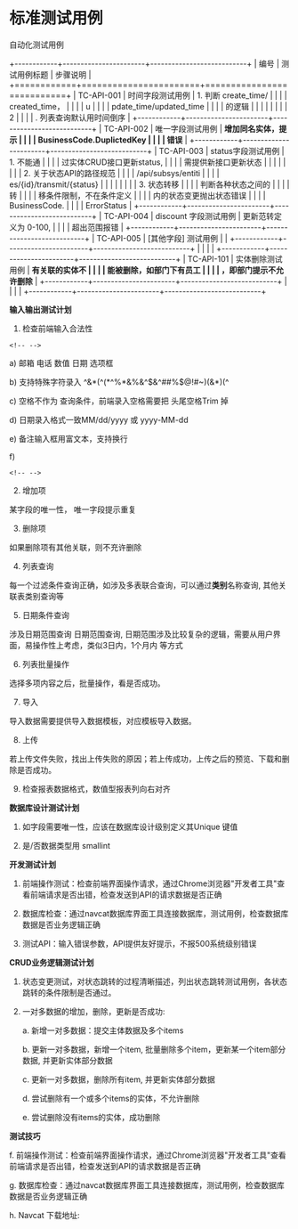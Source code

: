 标准测试用例
============

自动化测试用例

+------------+-----------------------+---------------------------+
| 编号       | 测试用例标题          | 步骤说明                  |
+============+=======================+===========================+
| TC-API-001 | 时间字段测试用例      | 1.  判断 create\_time/    |
|            |                       |     created\_time，       |
|            |                       |     u                     |
|            |                       | pdate\_time/updated\_time |
|            |                       |     的逻辑                |
|            |                       |                           |
|            |                       | 2                         |
|            |                       | .  列表查询默认用时间倒序 |
+------------+-----------------------+---------------------------+
| TC-API-002 | 唯一字段测试用例      | **增加同名实体，提示      |
|            |                       | BusinessCode.DuplictedKey |
|            |                       | 错误**                    |
+------------+-----------------------+---------------------------+
| TC-API-003 | status字段测试用例    | 1.  不能通                |
|            |                       | 过实体CRUD接口更新status, |
|            |                       |     需提供新接口更新状态  |
|            |                       |                           |
|            |                       | 2.  关于状态API的路径规范 |
|            |                       |     /api/subsys/entiti    |
|            |                       | es/{id}/transmit/{status} |
|            |                       |                           |
|            |                       | 3.  状态转移              |
|            |                       |     判断各种状态之间的    |
|            |                       |     转                    |
|            |                       | 移条件限制，不在条件定义  |
|            |                       | 内的状态变更抛出状态错误  |
|            |                       |     BusinessCode.         |
|            |                       |     ErrorStatus           |
+------------+-----------------------+---------------------------+
| TC-API-004 | discount 字段测试用例 | 更新范转定义为 0-100,     |
|            |                       | 超出范围报错              |
+------------+-----------------------+---------------------------+
| TC-API-005 | \[其他字段\] 测试用例 |                           |
+------------+-----------------------+---------------------------+
|            |                       |                           |
+------------+-----------------------+---------------------------+
| TC-API-101 | 实体删除测试用例      | **有关联的实体不          |
|            |                       | 能被删除，如部门下有员工  |
|            |                       | ，即部门提示不允许删除**  |
+------------+-----------------------+---------------------------+
|            |                       |                           |
+------------+-----------------------+---------------------------+

**输入输出测试计划**

1.  检查前端输入合法性

```{=html}
<!-- -->
```
a)  邮箱 电话 数值 日期 选项框

b)  支持特殊字符录入 \^&\*(\^(\*\^%\*&%&\^\$&\^\#\#%\$@!\#\~)(&\*)(\^

c)  空格不作为 查询条件，前端录入空格需要把 头尾空格Trim 掉

d)  日期录入格式一致MM/dd/yyyy 或 yyyy-MM-dd

e)  备注输入框用富文本，支持换行

f)  

```{=html}
<!-- -->
```
2.  增加项

某字段的唯一性， 唯一字段提示重复

3.  删除项

如果删除项有其他关联，则不充许删除

4.  列表查询

每一个过滤条件查询正确，如涉及多表联合查询，可以通过**类别**名称查询,
其他关联表类别查询等

5.  日期条件查询

涉及日期范围查询 日期范围查询,
日期范围涉及比较复杂的逻辑，需要从用户界面，易操作性上考虑，类似3日内，1个月内
等方式

6.  列表批量操作

选择多项内容之后，批量操作，看是否成功。

7.  导入

导入数据需要提供导入数据模板，对应模板导入数据。

8.  上传

若上传文件失败，找出上传失败的原因；若上传成功，上传之后的预览、下载和删除是否成功。

9.  检查报表数据格式，数值型报表列向右对齐

**数据库设计测试计划**

1.  如字段需要唯一性，应该在数据库设计级别定义其Unique 键值

2.  是/否数据类型用 smallint

**开发测试计划**

1.  前端操作测试：检查前端界面操作请求，通过Chrome浏览器"开发者工具"查看前端请求是否出错，检查发送到API的请求数据是否正确

2.  数据库检查：通过navcat数据库界面工具连接数据库，测试用例，检查数据库数据是否业务逻辑正确

3.  测试API：输入错误参数，API提供友好提示，不报500系统级别错误

**CRUD业务逻辑测试计划**

1.  状态变更测试，对状态跳转的过程清晰描述，列出状态跳转测试用例，各状态跳转的条件限制是否通过。

2.  一对多数据的增加，删除，更新是否成功:

    a.  新增一对多数据：提交主体数据及多个items

    b.  更新一对多数据，新增一个item,
        批量删除多个item，更新某一个item部分数据, 并更新实体部分数据

    c.  更新一对多数据，删除所有item, 并更新实体部分数据

    d.  尝试删除有一个或多个items的实体，不允许删除

    e.  尝试删除没有items的实体，成功删除

**测试技巧**

f.  前端操作测试：检查前端界面操作请求，通过Chrome浏览器"开发者工具"查看前端请求是否出错，检查发送到API的请求数据是否正确

g.  数据库检查：通过navcat数据库界面工具连接数据库，测试用例，检查数据库数据是否业务逻辑正确

h.  Navcat 下载地址:
